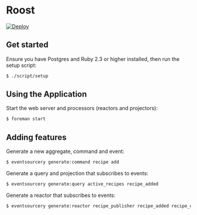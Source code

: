 # Roost

[![Deploy](https://www.herokucdn.com/deploy/button.svg)](https://heroku.com/deploy)

## Get started

Ensure you have Postgres and Ruby 2.3 or higher installed, then run the setup script:

```sh
$ ./script/setup
```

## Using the Application

Start the web server and processors (reactors and projectors):

```sh
$ foreman start
```

## Adding features

Generate a new aggregate, command and event:

```sh
$ eventsourcery generate:command recipe add
```

Generate a query and projection that subscribes to events:

```sh
$ eventsourcery generate:query active_recipes recipe_added
```

Generate a reactor that subscribes to events:

```sh
$ eventsourcery generate:reactor recipe_publisher recipe_added recipe_deleted
```
